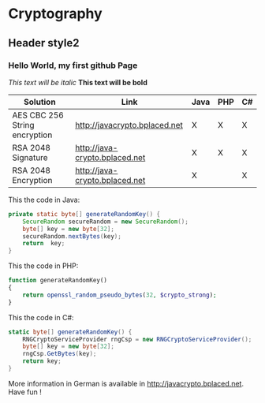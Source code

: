 Cryptography
===============

Header style2
---------------

### Hello World, my first github Page ###

*This text will be italic*
**This text will be bold**

| Solution | Link | Java | PHP | C# |
| ------ | ------ | ---- | --- | -- |
| AES CBC 256 String encryption | http://javacrypto.bplaced.net| X | X | X |
| RSA 2048 Signature | http://java-crypto.bplaced.net | X | X | X |
| RSA 2048 Encryption | http://java-crypto.bplaced.net | X |  | X |

This the code in Java:
```java
private static byte[] generateRandomKey() {
    SecureRandom secureRandom = new SecureRandom();
    byte[] key = new byte[32];
    secureRandom.nextBytes(key);
    return  key;
}
```

This the code in PHP:
```php
function generateRandomKey()
{
    return openssl_random_pseudo_bytes(32, $crypto_strong);
}
```

This the code in C#:
```c#
static byte[] generateRandomKey() {
    RNGCryptoServiceProvider rngCsp = new RNGCryptoServiceProvider();
    byte[] key = new byte[32];
    rngCsp.GetBytes(key);
    return key;
}
```

More information in German is available in http://javacrypto.bplaced.net. Have fun !
